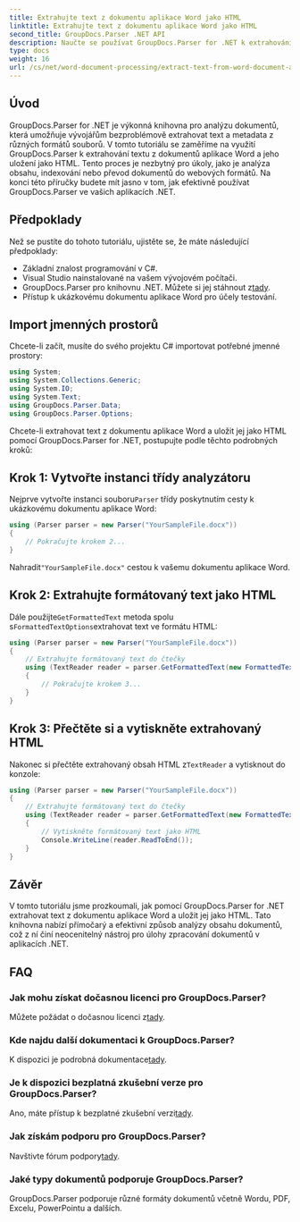 ```yaml
---
title: Extrahujte text z dokumentu aplikace Word jako HTML
linktitle: Extrahujte text z dokumentu aplikace Word jako HTML
second_title: GroupDocs.Parser .NET API
description: Naučte se používat GroupDocs.Parser for .NET k extrahování textu z dokumentů aplikace Word a jeho uložení jako HTML. Výukový program krok za krokem s příklady kódu.
type: docs
weight: 16
url: /cs/net/word-document-processing/extract-text-from-word-document-as-html/
---
```

## Úvod
GroupDocs.Parser for .NET je výkonná knihovna pro analýzu dokumentů, která umožňuje vývojářům bezproblémově extrahovat text a metadata z různých formátů souborů. V tomto tutoriálu se zaměříme na využití GroupDocs.Parser k extrahování textu z dokumentů aplikace Word a jeho uložení jako HTML. Tento proces je nezbytný pro úkoly, jako je analýza obsahu, indexování nebo převod dokumentů do webových formátů. Na konci této příručky budete mít jasno v tom, jak efektivně používat GroupDocs.Parser ve vašich aplikacích .NET.
## Předpoklady
Než se pustíte do tohoto tutoriálu, ujistěte se, že máte následující předpoklady:
- Základní znalost programování v C#.
- Visual Studio nainstalované na vašem vývojovém počítači.
-  GroupDocs.Parser pro knihovnu .NET. Můžete si jej stáhnout z[tady](https://releases.groupdocs.com/parser/net/).
- Přístup k ukázkovému dokumentu aplikace Word pro účely testování.
## Import jmenných prostorů
Chcete-li začít, musíte do svého projektu C# importovat potřebné jmenné prostory:
```csharp
using System;
using System.Collections.Generic;
using System.IO;
using System.Text;
using GroupDocs.Parser.Data;
using GroupDocs.Parser.Options;
```
Chcete-li extrahovat text z dokumentu aplikace Word a uložit jej jako HTML pomocí GroupDocs.Parser for .NET, postupujte podle těchto podrobných kroků:
## Krok 1: Vytvořte instanci třídy analyzátoru
 Nejprve vytvořte instanci souboru`Parser` třídy poskytnutím cesty k ukázkovému dokumentu aplikace Word:
```csharp
using (Parser parser = new Parser("YourSampleFile.docx"))
{
    // Pokračujte krokem 2...
}
```
 Nahradit`"YourSampleFile.docx"` cestou k vašemu dokumentu aplikace Word.
## Krok 2: Extrahujte formátovaný text jako HTML
 Dále použijte`GetFormattedText` metoda spolu s`FormattedTextOptions`extrahovat text ve formátu HTML:
```csharp
using (Parser parser = new Parser("YourSampleFile.docx"))
{
    // Extrahujte formátovaný text do čtečky
    using (TextReader reader = parser.GetFormattedText(new FormattedTextOptions(FormattedTextMode.Html)))
    {
        // Pokračujte krokem 3...
    }
}
```
## Krok 3: Přečtěte si a vytiskněte extrahovaný HTML
 Nakonec si přečtěte extrahovaný obsah HTML z`TextReader` a vytisknout do konzole:
```csharp
using (Parser parser = new Parser("YourSampleFile.docx"))
{
    // Extrahujte formátovaný text do čtečky
    using (TextReader reader = parser.GetFormattedText(new FormattedTextOptions(FormattedTextMode.Html)))
    {
        // Vytiskněte formátovaný text jako HTML
        Console.WriteLine(reader.ReadToEnd());
    }
}
```
## Závěr
V tomto tutoriálu jsme prozkoumali, jak pomocí GroupDocs.Parser for .NET extrahovat text z dokumentu aplikace Word a uložit jej jako HTML. Tato knihovna nabízí přímočarý a efektivní způsob analýzy obsahu dokumentů, což z ní činí neocenitelný nástroj pro úlohy zpracování dokumentů v aplikacích .NET.

## FAQ
### Jak mohu získat dočasnou licenci pro GroupDocs.Parser?
 Můžete požádat o dočasnou licenci z[tady](https://purchase.groupdocs.com/temporary-license/).
### Kde najdu další dokumentaci k GroupDocs.Parser?
 K dispozici je podrobná dokumentace[tady](https://reference.groupdocs.com/parser/net/).
### Je k dispozici bezplatná zkušební verze pro GroupDocs.Parser?
 Ano, máte přístup k bezplatné zkušební verzi[tady](https://releases.groupdocs.com/).
### Jak získám podporu pro GroupDocs.Parser?
 Navštivte fórum podpory[tady](https://forum.groupdocs.com/c/parser/17).
### Jaké typy dokumentů podporuje GroupDocs.Parser?
GroupDocs.Parser podporuje různé formáty dokumentů včetně Wordu, PDF, Excelu, PowerPointu a dalších.